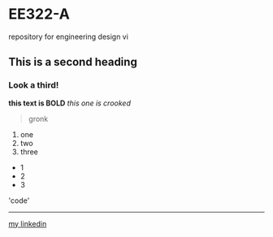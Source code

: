 # EE322-A
repository for engineering design vi

## This is a second heading
### Look a third!

**this text is BOLD**
*this one is crooked*
> gronk

1. one
2. two
3. three

- 1
- 2
- 3

'code'

---

[my linkedin](https://www.linkedin.com/in/aidan-williams-healy/)



